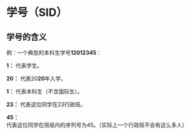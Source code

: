 # 学号（SID）

## 学号的含义

例：一个典型的本科生学号**12012345**：

**1：** 代表学生。

**20：** 代表20**20**年入学。

**1：** 代表本科生（不含国际生）。

**23：** 代表这位同学在23行政班。

**45：** 代表这位同学在班级内的序列号为45。（实际上一个行政班不会有这么多人）
